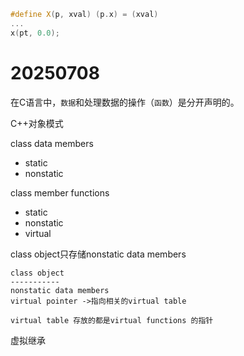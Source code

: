 ```c++
#define X(p, xval) (p.x) = (xval)
...
x(pt, 0.0);
```

# 20250708

在C语言中，`数据`和处理数据的操作（`函数`）是分开声明的。

C++对象模式

class data members

- static
- nonstatic

class member functions

- static
- nonstatic
- virtual



class object只存储nonstatic data members

```plaintext
class object
-----------
nonstatic data members
virtual pointer ->指向相关的virtual table

virtual table 存放的都是virtual functions 的指针
```



虚拟继承
